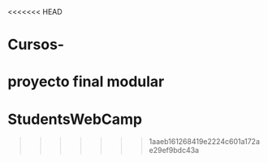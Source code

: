 <<<<<<< HEAD
# Cursos-
proyecto final modular
=======
# StudentsWebCamp
>>>>>>> 1aaeb161268419e2224c601a172ae29ef9bdc43a
